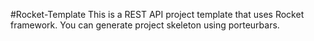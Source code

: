 #Rocket-Template
This is a REST API project template that uses Rocket framework. You can generate project skeleton using  porteurbars.
